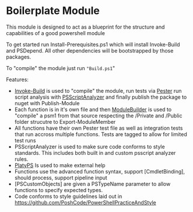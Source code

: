 # Boilerplate Module

This module is designed to act as a blueprint for the structure and capabilities of a good powershell module

To get started run Install-Prerequisites.ps1 which will install Invoke-Build and PSDepend. All other dependencies will be bootstrapped by those packages.

To "compile" the module just run `"Build.ps1`"

Features:

* [Invoke-Build]() is used to "compile" the module, run tests via [Pester]() run script analysis with [PSScriptAnalyzer]() and finally publish the package to nuget with Publish-Module
* Each function is in it's own file and then [ModuleBuilder](https://github.com/PoshCode/ModuleBuilder) is used to "compile" a psm1 from that source respecting the /Private and /Public folder strucutre to Export-ModuleMember
* All functions have their own Pester test file as well as integration tests that run accross multiple functions. Tests are tagged to allow for limited test runs
* PSScriptAnalyzer is used to make sure code conforms to style standards. This includes both built in and custom psscript analyzer rules.
* [PlatyPS]() Is used to make external help
* Functions use the advanced function syntax, support [CmdletBinding], should process, support pipeline input
* [PSCustomObjects] are given a PSTypeName parameter to allow functions to specify expected types.
* Code conforms to style guidelines laid out in https://github.com/PoshCode/PowerShellPracticeAndStyle